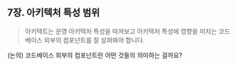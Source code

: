 ## 7장. 아키텍처 특성 범위

> 아키텍트는 운영 아키텍처 특성을 따져보고 아키텍처 특성에 영향을 미치는 코드베이스 외부의 컴포넌트를 잘 살펴봐야 합니다.

(논의) 코드베이스 외부의 컴포넌트란 어떤 것들의 의미하는 걸까요?